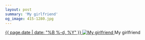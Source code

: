 ```yaml
---
layout: post
summary: 'My girlfriend'
og_image: 415-1280.jpg
---
```


<p>
 <time>
  <a href="/415">
   {{ page.date | date: "%B %-d, %Y" }}
  </a>
 </time>
 <a href="/415">
  <img alt="My girlfriend" sizes="(min-width: 700px) 50vw, calc(100vw - 2rem)" src="{{ site.assets_url }}/415-640.jpg" srcset="{{ site.assets_url }}/415-1280.jpg 1280w, {{ site.assets_url }}/415-960.jpg 960w, {{ site.assets_url }}/415-640.jpg 640w, {{ site.assets_url }}/415-320.jpg 320w"/>
 </a>
 <span>
  My girlfriend
 </span>
</p>
